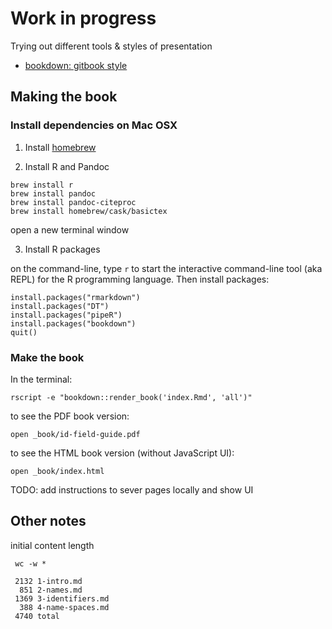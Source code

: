 # Work in progress

Trying out different tools & styles of presentation
* [bookdown: gitbook style](bookdown-gitbook/)


## Making the book

### Install dependencies on Mac OSX

1. Install [homebrew](https://brew.sh/)

2. Install R and Pandoc

```
brew install r
brew install pandoc
brew install pandoc-citeproc
brew install homebrew/cask/basictex
```

open a new terminal window


3. Install R packages

on the command-line, type `r` to start the interactive command-line tool (aka REPL) for the R programming language. Then install packages:

```
install.packages("rmarkdown")
install.packages("DT")
install.packages("pipeR")
install.packages("bookdown")
quit()
```

### Make the book

In the terminal:
```
rscript -e "bookdown::render_book('index.Rmd', 'all')"
```

to see the PDF book version:
```
open _book/id-field-guide.pdf
```

to see the HTML book version (without JavaScript UI):
```
open _book/index.html
```

TODO: add instructions to sever pages locally and show UI

## Other notes

initial content length

```
 wc -w *

 2132 1-intro.md
  851 2-names.md
 1369 3-identifiers.md
  388 4-name-spaces.md
 4740 total
```